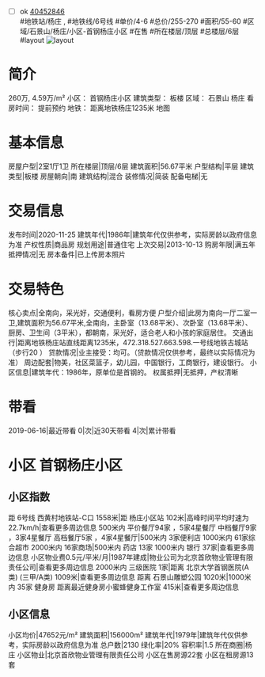 - [ ] ok [40452846](https://bj.5i5j.com/ershoufang/40452846.html)  
 #地铁站/杨庄 ,  #地铁线/6号线
#单价/4-6 #总价/255-270 #面积/55-60   #区域/石景山/杨庄/小区-首钢杨庄小区 #在售 #所在楼层/顶层 #总楼层/6层 #layout 
![layout](http://image16.5i5j.com/erp/house/4045/40452846/huxing/ionhijjc87a26e8c.jpg_P5.jpg) 
# 简介 
 260万,  4.59万/m² 
小区： 首钢杨庄小区
建筑类型： 板楼
区域： 石景山 杨庄
看房时间： 提前预约
地铁： 距离地铁杨庄1235米 地图
# 基本信息 
 房屋户型|2室1厅1卫
所在楼层|顶层/6层
建筑面积|56.67平米
户型结构|平层
建筑类型|板楼
房屋朝向|南
建筑结构|混合
装修情况|简装
配备电梯|无
# 交易信息 
 发布时间|2020-11-25
建筑年代|1986年|建筑年代仅供参考，实际房龄以政府信息为准
产权性质|商品房
规划用途|普通住宅
上次交易|2013-10-13
购房年限|满五年
抵押情况|无
房本备件|已上传房本照片
# 交易特色 
 核心卖点|全南向，采光好，交通便利，看房方便
户型介绍|此房为南向一厅二室一卫,建筑面积为56.67平米,全南向，主卧室（13.68平米）、次卧室（13.68平米）、厨房、卫生间（3平米），都朝南，采光好，适合老人和小孩的家庭居住。
交通出行|距离地铁杨庄站直线距离1235米，472.318.527.663.598.一号线地铁古城站（步行20 ）
贷款情况|业主接受：均可。（贷款情况仅供参考，最终以实际情况为准）
周边配套|物美，社区菜篮子，幼儿园，中国银行，工商银行，建设银行。
小区信息|建筑年代：1986年，原单位是首钢的。
权属抵押|无抵押，产权清晰
# 带看 
 2019-06-16|最近带看	 0|次|近30天带看	 4|次|累计带看
# 小区 首钢杨庄小区
## 小区指数 
 距 6号线 西黄村地铁站-C口 1558米|距 杨庄小区站 102米|高峰时间平均时速为22.7km/h|查看更多周边信息
500米内 平价餐厅94家 ，5家4星餐厅
中档餐厅9家 ，3家4星餐厅
高档餐厅5家 ，4家4星餐厅|500米内 3家便利店
1000米内 61家综合超市
2000米内 16家商场|500米内 药店 13家
1000米内 银行 37家|查看更多周边信息
小区物业费0.5元/平米/月|1987年建成|物业公司为北京首欣物业管理有限责任公司|查看更多周边信息
2000米内 三级医院 1家|距离 北京大学首钢医院(A类) (三甲/A类) 1009米|查看更多周边信息
距离 石景山雕塑公园 1020米|1000米内 35家 健身房
距离最近健身房小蜜蜂健身工作室 415米|查看更多周边信息
## 小区信息 
 小区均价|47652元/m²
建筑面积|156000m²
建筑年代|1979年|建筑年代仅供参考，实际房龄以政府信息为准
总户数|2130
绿化率|20%
容积率|1.5
所在商圈|杨庄
小区物业|北京首欣物业管理有限责任公司
小区在售房源22套
小区在租房源13套
